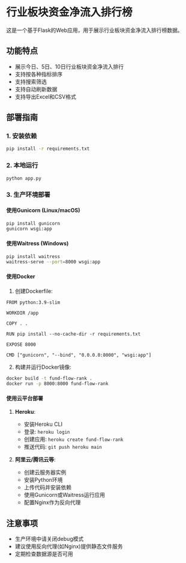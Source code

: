 # 行业板块资金净流入排行榜

这是一个基于Flask的Web应用，用于展示行业板块资金净流入排行榜数据。

## 功能特点

- 展示今日、5日、10日行业板块资金净流入排行
- 支持按各种指标排序
- 支持搜索筛选
- 支持自动刷新数据
- 支持导出Excel和CSV格式

## 部署指南

### 1. 安装依赖

```bash
pip install -r requirements.txt
```

### 2. 本地运行

```bash
python app.py
```

### 3. 生产环境部署

#### 使用Gunicorn (Linux/macOS)

```bash
pip install gunicorn
gunicorn wsgi:app
```

#### 使用Waitress (Windows)

```bash
pip install waitress
waitress-serve --port=8000 wsgi:app
```

#### 使用Docker

1. 创建Dockerfile:

```
FROM python:3.9-slim

WORKDIR /app

COPY . .

RUN pip install --no-cache-dir -r requirements.txt

EXPOSE 8000

CMD ["gunicorn", "--bind", "0.0.0.0:8000", "wsgi:app"]
```

2. 构建并运行Docker镜像:

```bash
docker build -t fund-flow-rank .
docker run -p 8000:8000 fund-flow-rank
```

#### 使用云平台部署

1. **Heroku**:
   - 安装Heroku CLI
   - 登录: `heroku login`
   - 创建应用: `heroku create fund-flow-rank`
   - 推送代码: `git push heroku main`

2. **阿里云/腾讯云等**:
   - 创建云服务器实例
   - 安装Python环境
   - 上传代码并安装依赖
   - 使用Gunicorn或Waitress运行应用
   - 配置Nginx作为反向代理

## 注意事项

- 生产环境中请关闭debug模式
- 建议使用反向代理(如Nginx)提供静态文件服务
- 定期检查数据源是否可用 